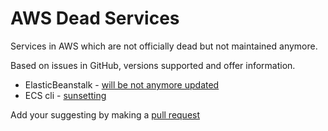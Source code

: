 # AWS Dead Services

Services in AWS which are not officially dead but not maintained anymore.

Based on issues in GitHub, versions supported and offer information.

* ElasticBeanstalk - [will be not anymore updated](https://github.com/aws/elastic-beanstalk-roadmap/issues/174#issuecomment-1447209254)
* ECS cli - [sunsetting](https://github.com/aws/amazon-ecs-cli/issues/1129)

Add your suggesting by making a [pull request](https://github.com/huksley/aws-dead-services/)

